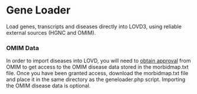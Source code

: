 # Gene Loader
Load genes, transcripts and diseases directly into LOVD3, using reliable external sources (HGNC and OMIM).

### OMIM Data
In order to import diseases into LOVD, you will need to [obtain approval](http://www.omim.org/downloads)
 from OMIM to get access to the OMIM disease data stored in the morbidmap.txt file.
Once you have been granted access, download the morbidmap.txt file and
 place it in the same directory as the geneloader.php script.
Importing the OMIM disease data is optional.
